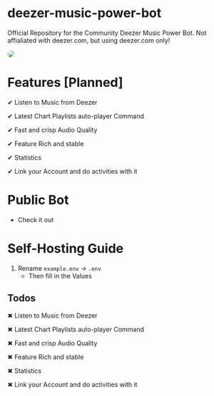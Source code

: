 # deezer-music-power-bot

Official Repository for the Community Deezer Music Power Bot. Not affialiated with deezer.com, but using deezer.com only!

<img src="https://user-images.githubusercontent.com/68145571/197169083-60567cc3-245b-4a76-88d4-b2df1df9ddb8.jpeg" style="border-radius:25px" />


# Features [Planned]

✔ Listen to Music from Deezer

✔ Latest Chart Playlists auto-player Command

✔ Fast and crisp Audio Quality

✔ Feature Rich and stable

✔ Statistics

✔ Link your Account and do activities with it


# Public Bot

- Check it out



# Self-Hosting Guide

1. Rename `example.env` -> `.env`
    - Then fill in the Values
    
    
 
 
    
## Todos

✖ Listen to Music from Deezer

✖ Latest Chart Playlists auto-player Command

✖ Fast and crisp Audio Quality

✖ Feature Rich and stable

✖ Statistics

✖ Link your Account and do activities with it
